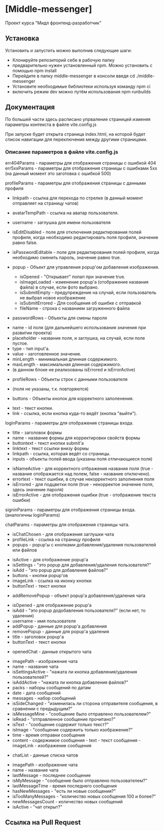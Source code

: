 # [Middle-messenger]

Проект курса "Мидл фронтенд-разработчик"



## Установка

Установить и запустить можно выполнив следующие шаги:

* Клонируйте репозиторий себе в рабочую папку
* предварительно нужен установленный npm. Можно установить с помощью npm install
* Перейдите в папку middle-messenger в консоли введя cd ./middle-messenger
* Установите необходимые библиотеки используя команду npm ci
* включить режим dev можно путём использования npm runbuilds

## Документация

По большей части здесь расписано упрваление страницей изменяя параметры контекста в файле vite.config.js

При запуске будет открыта страница index.html, на которой будет список навигации для переключения между другими страницами.

### Описание параметров в файле vite.config.js
err404Params - параметры для отображения страницы с ошибкой 404
err5xxParams - параметры для отображения страницы с ошибками 5xx (на данный момент это заготовка с ошибкой 500)

profileParams - параметры для отображения страницы с данными профиля
* linkpath - ссылка для перехода по стрелке (в данный момент отправляет на страницу чатов)
* avatarTempPath - ссылка на аватар пользователя.
* username - заглушка для имени пользователя
* isEditDisabled - поле для отключения редактирования полей профиля, когда необходимо редактировать поля профиля, значение равно false. 
* isPasswordEditable - поле для редактирования полей профиля, когда необходимо сменить пароль, значение равно true. 

* popup - Объект для управления popup'ом добавления изображения.
  - isOpened - "Открывает" попап при значение true.
  - isImageLoaded - изменение popup'а (отображение названия файла) в случае, если фото выбрано.
  - isSubmitEmpty - предупреждение на случай, если пользователь не выбрал новое изображение
  - isSubmitErrored - Для сообщения об ошибке с отправкой
  - fileName - строка с названием загруженного файла

* passwordRows - Объекты для смены пароля
 - name - id поля (для дальнейшего использования значения при развитии проекта)
 - placeholder - название поля, и заглушка, на случай, если поле пустое.
 - type - тип input'а.
 - value - заготовленное значение.
 - minLength - минимальная длинная содержимого.
 - maxLength - максимальная длинная содержимого.
 - (в данном блоке не реализованы isErrored и isErrorActive)

 * profileRows - Объекты строк с данными пользователя
 - (поля не указаны, т.к. повторяются)


 * buttons - Объекты кнопок для корректного заполенения.
 - text - текст кнопки.
 - link - ссылка, если кнопка куда-то ведёт (кнопка "выйти").

loginParams - параметры для отображения страницы входа.
* title - заголовок формы 
* name - название формы для корректировки свойств формы
* buttontext - текст кнопки submit'а 
* linktext - текст ссылки внизу формы
* linkpath - ссылка, которая ведёт со страницы.
* inputs - объекты полей ввода
(указаны поля отличающиеся поля)
 - isNameActive - для корректного отбражения названия поля (true - название отображается над полем, false - название отключено).
 - errortext - текст ошибки, в случае некорректного заполнения поля
 - isErrored - для подцветки поля (true - некорректое значение поля, здесь значение пароля) 
 - isErrorActive - для отображения ошибки (true - отображение текста ошибки)

signinParams - параметры для отображения страницы входа.
(аналогичны loginParams)

chatParams - параметры для отображения страницы чата.
* isChatChosen - для отображения заглушки чата
* profileLink - ссылка на страницу профиля
* popups - popup'ы с кнопками добавления/удаления пользователей или файлов
 - isActive - для отображение popup'а
 - isSettings - "это popup для добавления/удаления пользователя?"
 - isAdd - "это popup для добавления файлов?"
 - buttons - кнопки popup'ов
  - imageLink - ссылка на иконку кнопки
  - buttonText - текст кнопки
* addRemovePopup - объект popup'а добавления/удаления чата
 - isOpened - для отображение popup'а
 - isAdd - "это popup додобавления пользователя?" (если нет, то удаления)
 - username - имя пользователя
 - addPopup - данные для popup'а добавления
 - removePopup - данные для popup'а удаления
  - title - заголовок popup'а
  - buttonText - текст кнопки
* openedChat - данные открытого чата
 - imagePath - изображение чата
 - name - название чата
 - isSettingsActive - "нажата ли кнопка добавления/удаления пользователей?"
 - isAddActive - "нажата ли кнопка добавления файлов?"
 - packs - наборы сообщений по датам
  - date - дата сообщений
  - messages - набор сообщений
   - isSideChanged - "изменилась ли сторона отправителя сообщения, в сравнении с предыдущим?"
   - isMessageMine - "сообщение было отправлено пользователем?"
   - isRead - "отправленное сообщение прочитано?"
   - isText - "сообщение содержит только текст?"
   - isImage - "сообщение содержить только изображение?"
   - time - время отправки сообщения
   - content - содержимое сообщения
    - text - текст сообщения
    - imageLink - изображение сообщения
* chatList - данные списка чатов
 - imagePath - изображение чата
 - name - название чата
 - lastMessage - последнее сообщение
 - isMyMessage - "сообщение было отправлено пользователем?"
 - lastMessageTime - время последнего сообщения
 - hasNewMessages - "есть ли новые сообщения?"
 - isTooManyMessages - "количество новых сообщения 100 и более?"
 - newMessagesCount - количество новых сообщений
 - isActive - "чат открыт?"
## Ссылка на Pull Request


